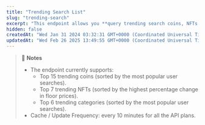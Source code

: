 ```yaml
---
title: "Trending Search List"
slug: "trending-search"
excerpt: "This endpoint allows you **query trending search coins, NFTs and categories on CoinGecko in the last 24 hours**"
hidden: false
createdAt: "Wed Jan 31 2024 03:32:31 GMT+0000 (Coordinated Universal Time)"
updatedAt: "Wed Feb 26 2025 13:49:55 GMT+0000 (Coordinated Universal Time)"
---
```

> 📘 **Notes**
> 
> - The endpoint currently supports:
>   - Top 15 trending coins (sorted by the most popular user searches).
>   - Top 7 trending NFTs (sorted by the highest percentage change in floor prices).
>   - Top 6 trending categories (sorted by the most popular user searches).
> - Cache / Update Frequency: every 10 minutes for all the API plans.
